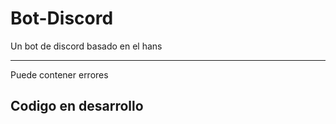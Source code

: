 # Bot-Discord
Un bot de discord basado en el hans 

-------------------------------------
Puede contener errores

Codigo en desarrollo
-------------------------------------

